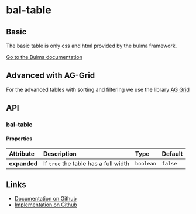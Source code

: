 # bal-table



## Basic

The basic table is only css and html provided by the bulma framework.

[Go to the Bulma documentation](https://bulma.io/documentation/elements/table/)

<ClientOnly><docs-demo-bal-table-96></docs-demo-bal-table-96></ClientOnly>


## Advanced with AG-Grid

For the advanced tables with sorting and filtering we use the library [AG Grid](https://www.ag-grid.com/)

<ClientOnly><docs-demo-bal-table-97></docs-demo-bal-table-97></ClientOnly>



## API

### bal-table

#### Properties

| Attribute    | Description                          | Type      | Default |
| :----------- | :----------------------------------- | :-------- | :------ |
| **expanded** | If `true` the table has a full width | `boolean` | `false` |






## Links

* [Documentation on Github](https://github.com/baloise/design-system/blob/master/docs/src/components/components/bal-table.md)
* [Implementation on Github](https://github.com/baloise/design-system/blob/master/packages/components/src/components/bal-table)

<ClientOnly>
  <docs-component-script tag="balTable"></docs-component-script>
</ClientOnly>
